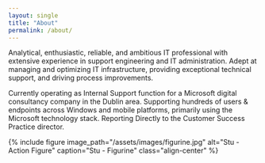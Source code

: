 ```yaml
---
layout: single
title: "About"
permalink: /about/
---
```


Analytical, enthusiastic, reliable, and ambitious IT professional with extensive experience in support engineering and IT administration.
Adept at managing and optimizing IT infrastructure, providing exceptional technical support, and driving process improvements.

Currently operating as Internal Support function for a Microsoft digital consultancy company in the Dublin area. Supporting hundreds of users & endpoints across Windows and mobile platforms, 
primarily using the Microsoft technology stack. Reporting Directly to the Customer Success Practice director.

{% include figure image_path="/assets/images/figurine.jpg" alt="Stu - Action Figure" caption="Stu - Figurine" class="align-center" %}
